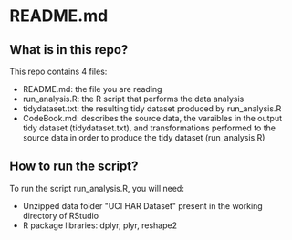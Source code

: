 # README.md

## What is in this repo?

This repo contains 4 files:
* README.md: the file you are reading
* run_analysis.R: the R script that performs the data analysis
* tidydataset.txt: the resulting tidy dataset produced by run_analysis.R
* CodeBook.md: describes the source data, the varaibles in the output tidy dataset (tidydataset.txt), and  transformations performed to the source data in order to produce the tidy dataset (run_analysis.R) 

## How to run the script?

To run the script run_analysis.R, you will need:

* Unzipped data folder "UCI HAR Dataset" present in the working directory of RStudio
* R package libraries: dplyr, plyr, reshape2
